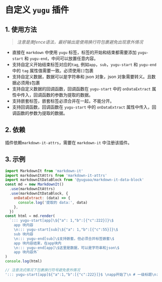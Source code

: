 # 自定义 `yugu` 插件

## 1. 使用方法

> _注意是类fence语法，最好输出是使用换行符包裹避免出现意外情况_

- 直接在 `markdown` 中使用 `yugu` 标签，标签的开始和结束都需要添加 `yugu-start` 和 `yugu-end`，中间可以放置任意内容。
- 支持自定义开始结束标签对应的`tag`, 例如`app`，`sub`，`yugu-start` 和 `yugu-end` 中的 `tag` 属性值需要一致。必须使用`[]`包裹
- 支持自定义数据，数据可以是字符串和 json 对象，json 对象需要转义。且数据必须用`$`包裹
- 支持自定义数据的回调函数，回调函数在 `yugu-start` 中的 `onDataExtract` 属性中传入，回调函数的参数为提取的数据。
- 支持嵌套标签，嵌套标签必须合并在一起，不能分开。
- 支持回调函数，回调函数在 `yugu-start` 中的 `onDataExtract` 属性中传入，回调函数的参数为提取的数据。

## 2. 依赖

插件依赖`markdown-it-attrs`，需要在 `markdown-it` 中注册该插件。

## 3. 示例

```js
import MarkdownIt from 'markdown-it'
import markdownItAttrs from 'markdown-it-attrs'
import markdownItDataBlock from '@yuguaa/markdown-it-data-block'
const md = new MarkdownIt()
  .use(markdownItAttrs)
  .use(markdownItDataBlock, {
    onDataExtract: (data) => {
      console.log('提取的 data:', data)
    },
  })
const html = md.render(
  `::: yugu-start[app]\${"a": 1,"b":[{"c":222}]}\$
    app 块内容
    \n::: yugu-start[sub]\${"a": 1,"b":[{"c":55}]}\$
    sub 块内容
    \n::: yugu-end[sub]\$支持嵌套，但必须合并标签嵌套\$
    app 块内容结束，在app块内
    \n::: yugu-end[app]\$这里是数据，可以是字符串和json\$
    app 块内容外`
)
console.log(html)

```

```javascript
// 注意流式情况下包裹换行符号避免意外情况
'::: yugu-start[app]${"a":1,"b":[{"c":222}]}$ \napp开始了\n # 一级标题\n::: yugu-start[sub]\n # 二级标签开始了\n::: yugu-end[sub]\n- [ ] 7:30-8:00 晨跑3公里\n- [ ] 每工作1小时起身拉伸/喝水\n\n\n # 二级标签结束了\n \n\n::: yugu-end[app]$这里是数据，可以是字符串和json$\n'
```
